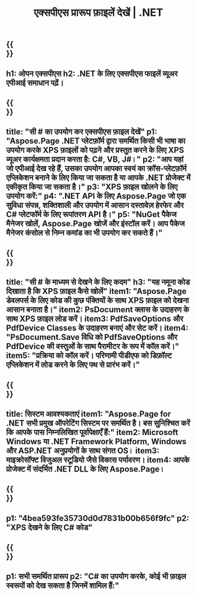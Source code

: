 ﻿---
translation: true
template: /_templates/_viewer-child-net.md
title: एक्सपीएस प्रारूप फ़ाइलें देखें | .NET
weight: 170
url: /net/viewer/xps/
description: XPS फ़ाइलें देखने के लिए खोलें। .NET फ्रेमवर्क प्लेटफॉर्म, विंडोज और ASP.NET अनुप्रयोगों पर XPS दस्तावेज़ों को लोड करने, प्रस्तुत करने और प्रदर्शित करने के लिए C# स्रोत कोड।
informat: XPS
otherformats: EPS PS
---

{{<section banner>}}
---
h1: ओपन एक्सपीएस
h2: .NET के लिए एक्सपीएस फाइलें व्यूअर एपीआई समाधान पढ़ें।
---

{{<section overview>}}
---
title: "सी # का उपयोग कर एक्सपीएस फ़ाइल देखें"
p1: "Aspose.Page .NET प्लेटफ़ॉर्म द्वारा समर्थित किसी भी भाषा का उपयोग करके XPS फ़ाइलों को पढ़ने और प्रस्तुत करने के लिए XPS व्यूअर कार्यक्षमता प्रदान करता है: C#, VB, J#।"
p2: "आप यहां जो एपीआई देख रहे हैं, उसका उपयोग आपका स्वयं का क्रॉस-प्लेटफ़ॉर्म एप्लिकेशन बनाने के लिए किया जा सकता है या आपके .NET प्रोजेक्ट में एकीकृत किया जा सकता है।"
p3: "XPS फ़ाइल खोलने के लिए उपयोग करें:"
p4: ".NET API के लिए Aspose.Page जो एक सुविधा संपन्न, शक्तिशाली और उपयोग में आसान दस्तावेज़ हेरफेर और C# प्लेटफॉर्म के लिए रूपांतरण API है।"
p5: "NuGet पैकेज मैनेजर खोलें, Aspose.Page खोजें और इंस्टॉल करें। आप पैकेज मैनेजर कंसोल से निम्न कमांड का भी उपयोग कर सकते हैं।"
---

{{<section feature1>}}
---
title: "सी # के माध्यम से देखने के लिए कदम"
h3: "यह नमूना कोड दिखाता है कि XPS फ़ाइल कैसे खोलें"
item1: "Aspose.Page डेवलपर्स के लिए कोड की कुछ पंक्तियों के साथ XPS फ़ाइल को देखना आसान बनाता है।"
item2: PsDocument क्लास के उदाहरण के साथ XPS फ़ाइल लोड करें।
item3: PdfSaveOptions और PdfDevice Classes के उदाहरण बनाएं और सेट करें।
item4: "PsDocument.Save विधि को PdfSaveOptions और PdfDevice की वस्तुओं के साथ पैरामीटर के रूप में कॉल करें।"
item5: "प्रक्रिया को कॉल करें। परिणामी पीडीएफ को डिफ़ॉल्ट एप्लिकेशन में लोड करने के लिए पथ से प्रारंभ करें।"
---

{{<section feature2>}}
---
title: सिस्टम आवश्यकताएं
item1: "Aspose.Page for .NET सभी प्रमुख ऑपरेटिंग सिस्टम पर समर्थित है। बस सुनिश्चित करें कि आपके पास निम्नलिखित पूर्वापेक्षाएँ हैं:"
item2: Microsoft Windows या .NET Framework Platform, Windows और ASP.NET अनुप्रयोगों के साथ संगत OS।
item3: माइक्रोसॉफ्ट विजुअल स्टूडियो जैसे विकास पर्यावरण।
item4: आपके प्रोजेक्ट में संदर्भित .NET DLL के लिए Aspose.Page।
---

{{<section gist>}}
---
p1: "4bea593fe35730d0d7831b00b656f9fc"
p2: "XPS देखने के लिए C# कोड"
---

{{<section otherformats>}}
---
p1: सभी समर्थित प्रारूप
p2: "C# का उपयोग करके, कोई भी फ़ाइल स्वरूपों को देख सकता है जिनमें शामिल हैं:"
---

